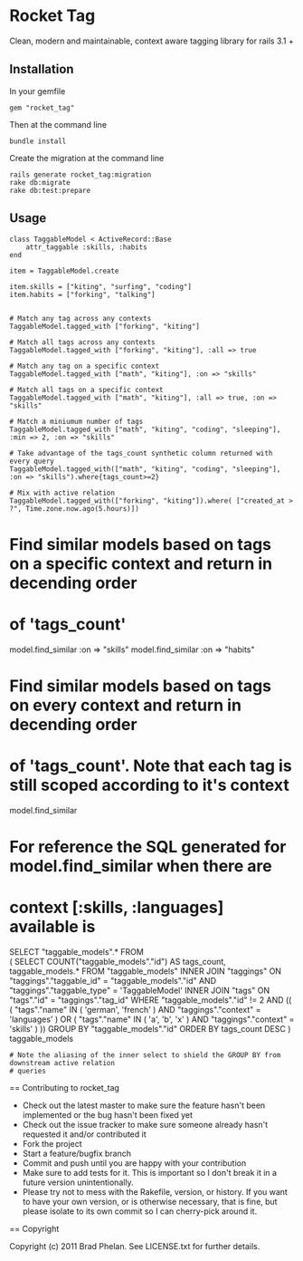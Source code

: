 Rocket Tag
==========

Clean, modern and maintainable, context aware tagging library for rails 3.1 +

Installation
------------

In your gemfile

	gem "rocket_tag"

Then at the command line
	
	bundle install

Create the migration at the command line

	rails generate rocket_tag:migration
	rake db:migrate
	rake db:test:prepare

Usage
-----

	class TaggableModel < ActiveRecord::Base
		attr_taggable :skills, :habits
	end	

	item = TaggableModel.create

	item.skills = ["kiting", "surfing", "coding"]
	item.habits = ["forking", "talking"]


	# Match any tag across any contexts
	TaggableModel.tagged_with ["forking", "kiting"]  

	# Match all tags across any contexts
	TaggableModel.tagged_with ["forking", "kiting"], :all => true

	# Match any tag on a specific context
	TaggableModel.tagged_with ["math", "kiting"], :on => "skills"

	# Match all tags on a specific context
	TaggableModel.tagged_with ["math", "kiting"], :all => true, :on => "skills"
	
	# Match a miniumum number of tags
	TaggableModel.tagged_with ["math", "kiting", "coding", "sleeping"], :min => 2, :on => "skills"
	
	# Take advantage of the tags_count synthetic column returned with every query
	TaggableModel.tagged_with(["math", "kiting", "coding", "sleeping"], :on => "skills").where{tags_count>=2}	

	# Mix with active relation 
	TaggableModel.tagged_with(["forking", "kiting"]).where( ["created_at > ?", Time.zone.now.ago(5.hours)])  

  # Find similar models based on tags on a specific context and return in decending order
  # of 'tags_count'
  model.find_similar :on => "skills"
  model.find_similar :on => "habits"

  # Find similar models based on tags on every context and return in decending order
  # of 'tags_count'. Note that each tag is still scoped according to it's context
  model.find_similar  

  # For reference the SQL generated for model.find_similar when there are
  # context [:skills, :languages] available is

  SELECT "taggable_models".* FROM   
        (
          SELECT COUNT("taggable_models"."id") AS tags_count, 
                 taggable_models.* 
          FROM   "taggable_models" 
                 INNER JOIN "taggings" 
                   ON "taggings"."taggable_id" = "taggable_models"."id" 
                      AND "taggings"."taggable_type" = 'TaggableModel' 
                 INNER JOIN "tags" 
                   ON "tags"."id" = "taggings"."tag_id" 
          WHERE  "taggable_models"."id" != 2 
                 AND ((   ( "tags"."name" IN ( 'german', 'french' ) AND "taggings"."context" = 'languages' ) 
                       OR ( "tags"."name" IN ( 'a', 'b', 'x' )      AND "taggings"."context" = 'skills' ) 
                     )) 
          GROUP  BY "taggable_models"."id" 
          ORDER  BY tags_count DESC
        ) taggable_models 


    # Note the aliasing of the inner select to shield the GROUP BY from downstream active relation
    # queries

== Contributing to rocket_tag
 
* Check out the latest master to make sure the feature hasn't been implemented or the bug hasn't been fixed yet
* Check out the issue tracker to make sure someone already hasn't requested it and/or contributed it
* Fork the project
* Start a feature/bugfix branch
* Commit and push until you are happy with your contribution
* Make sure to add tests for it. This is important so I don't break it in a future version unintentionally.
* Please try not to mess with the Rakefile, version, or history. If you want to have your own version, or is otherwise necessary, that is fine, but please isolate to its own commit so I can cherry-pick around it.

== Copyright

Copyright (c) 2011 Brad Phelan. See LICENSE.txt for
further details.

